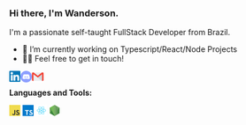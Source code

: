 ### Hi there, I'm Wanderson.

I'm a passionate self-taught FullStack Developer from Brazil.

- 🔭 I’m currently working on Typescript/React/Node Projects
- 👋🏻 Feel free to get in touch!

<p align="left">
<a href="https://www.linkedin.com/in/wanderson-rog%C3%A9rio-4a0638171/">
  <img align="left" alt="Wanderson - Linkedin" width="20px" src="https://raw.githubusercontent.com/wanderson-rogerio/wanderson-rogerio/master/assets/linkedin-round.svg" />
</a>
<a href="https://discord.com/channels/842794889380233246">
  <img align="left" alt="Wanderson - Discord" width="21px" src="https://raw.githubusercontent.com/wanderson-rogerio/wanderson-rogerio/master/assets/discord-round.svg" />
</a>
<a href="mailto:s.wandersonrg@gmail.com">
  <img align="left" alt="Wanderson - E-mail" width="21px" src="https://raw.githubusercontent.com/wanderson-rogerio/wanderson-rogerio/master/assets/email-round.svg" />
</a>
</p>

<br />

**Languages and Tools:**

<p align="left">
<code><img height="20" src="https://raw.githubusercontent.com/wanderson-rogerio/wanderson-rogerio/master/assets/javascript.png"></code>
<code><img height="20" src="https://raw.githubusercontent.com/wanderson-rogerio/wanderson-rogerio/master/assets/typescript.png"></code>
<code><img height="20" src="https://raw.githubusercontent.com/wanderson-rogerio/wanderson-rogerio/master/assets/react.png"></code>
<code><img height="20" src="https://raw.githubusercontent.com/wanderson-rogerio/wanderson-rogerio/master/assets/nodejs.png"></code>
</p>